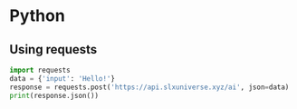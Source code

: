 # Python

## Using requests

```python
import requests
data = {'input': 'Hello!'}
response = requests.post('https://api.slxuniverse.xyz/ai', json=data)
print(response.json())
```
